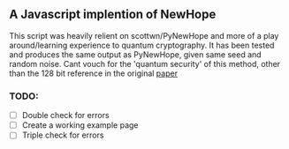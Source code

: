 ## A Javascript implention of NewHope

This script was heavily relient on scottwn/PyNewHope and more of a play around/learning experience to quantum cryptography.
It has been tested and produces the same output as PyNewHope, given same seed and random noise.
Cant vouch for the 'quantum security' of this method, other than the 128 bit reference in the original [paper](https://eprint.iacr.org/2015/1092.pdf)

### TODO:
- [ ] Double check for errors
- [ ] Create a working example page
- [ ] Triple check for errors
